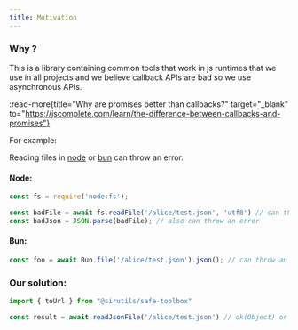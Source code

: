 ```yaml
---
title: Motivation
---
```


### Why ?

This is a library containing common tools that work in js runtimes that we use in all projects and we believe callback APIs are bad so we use asynchronous APIs.

:read-more{title="Why are promises better than callbacks?" target="_blank" to="https://jscomplete.com/learn/the-difference-between-callbacks-and-promises"} 


For example:

Reading files in [node](https://nodejs.org/en/learn/manipulating-files/reading-files-with-nodejs) or [bun](https://bun.sh/docs/api/file-io#reading-files-bun-file) can throw an error.

#### Node:

```ts
const fs = require('node:fs');

const badFile = await fs.readFile('/alice/test.json', 'utf8') // can throw an error
const badJson = JSON.parse(badFile); // also can throw an error
```

#### Bun:

```ts
const foo = await Bun.file('/alice/test.json').json(); // can throw an error
```

### Our solution:

```ts
import { toUrl } from "@sirutils/safe-toolbox"

const result = await readJsonFile('/alice/test.json') // ok(Object) or err(FileNotFoundError)
```
